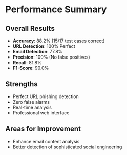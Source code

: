 # Performance Summary

## Overall Results
- **Accuracy**: 88.2% (15/17 test cases correct)
- **URL Detection**: 100% Perfect
- **Email Detection**: 77.8%
- **Precision**: 100% (No false positives)
- **Recall**: 81.8%
- **F1-Score**: 90.0%

## Strengths
- Perfect URL phishing detection
- Zero false alarms
- Real-time analysis
- Professional web interface

## Areas for Improvement
- Enhance email content analysis
- Better detection of sophisticated social engineering